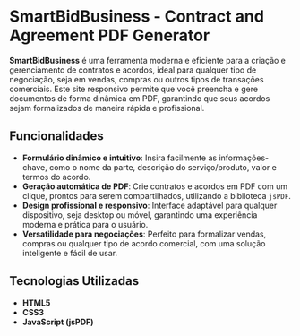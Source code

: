 # SmartBidBusiness - Contract and Agreement PDF Generator

**SmartBidBusiness** é uma ferramenta moderna e eficiente para a criação e gerenciamento de contratos e acordos, ideal para qualquer tipo de negociação, seja em vendas, compras ou outros tipos de transações comerciais. Este site responsivo permite que você preencha e gere documentos de forma dinâmica em PDF, garantindo que seus acordos sejam formalizados de maneira rápida e profissional.

## Funcionalidades

- **Formulário dinâmico e intuitivo**: Insira facilmente as informações-chave, como o nome da parte, descrição do serviço/produto, valor e termos do acordo.
- **Geração automática de PDF**: Crie contratos e acordos em PDF com um clique, prontos para serem compartilhados, utilizando a biblioteca `jsPDF`.
- **Design profissional e responsivo**: Interface adaptável para qualquer dispositivo, seja desktop ou móvel, garantindo uma experiência moderna e prática para o usuário.
- **Versatilidade para negociações**: Perfeito para formalizar vendas, compras ou qualquer tipo de acordo comercial, com uma solução inteligente e fácil de usar.

## Tecnologias Utilizadas

- **HTML5**
- **CSS3**
- **JavaScript (jsPDF)**
